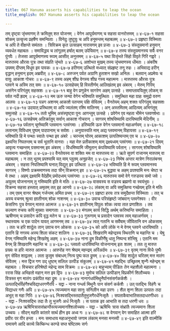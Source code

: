 ```yaml
---
title: 067 Hanuma asserts his capabilities to leap the ocean
title_english: 067 Hanuma asserts his capabilities to leap the ocean

---
```

<div class="audioEmbed"  caption="श्रीराम-हरिसीताराममूर्ति-घनपाठिभ्यां वचनम्" src="https://archive.org/download/Ramayana-recitation-Sriram-harisItArAmamUrti-Ghanapaati-v2/Kanda_4/Kanda_4_KSK-067-Hanuma_asserts_his_capabilities_to_leap_the_ocean.mp3"></div>
तम् दृष्ट्वा जृंभमाणम् ते क्रमितुम् शत योजनम् ।  
वेगेन आपूर्यमाणम् च सहसा वानरोत्तमम् ॥ ४-६७-१  
सहसा शोकम् उत्सृज्य प्रहर्षेण समन्विताः ।  
विनेदुः तुष्टुवुः च अपि हनूमन्तम् महाबलम् ॥ ४-६७-२  
प्रहृष्टा विस्मिताः च अपि ते वीक्षन्ते समंततः ।  
त्रिविक्रम कृत उत्साहम् नारायणम् इव प्रजाः ॥ ४-६७-३  
संस्तूयमानो हनुमान् व्यवर्धत महाबलः ।  
समाविद्ध्य च लांगूलम् हर्षात् बलम् उपेयिवान् ॥ ४-६७-४  
तस्य संस्तूयमानस्य सर्वैः वनर पुंगवैः ।  
तेजसा आपूर्यमाणस्य रूपम् आसीत् अनुत्तमम् ॥ ४-६७-५  
यथा विजृंभते सिंहो विवृते गिरि गह्वरे ।  
मारुतस्य औरसः पुत्रः तथा संप्रति जृंभते ॥ ४-६७-६  
अशोभत मुखम् तस्य जृंभमाणस्य धीमतः ।  
अंबरीष उपमम् दीप्तम् विधूम इव पावकः ॥ ४-६७-७  
हरीणाम् उत्थितो मध्यात् संप्रहृष्ट तनू रुहः ।  
अभिवाद्य हरीन् वृद्धान् हनुमान् इदम् अब्रवीत् ॥ ४-६७-८  
अरुजन् पर्वत अग्राणि हुताशन सखो अनिलः ।  
बलवान् अप्रमेयः च वायुः आकाश गोचरः ॥ ४-६७-९  
तस्य अहम् शीघ्र वेगस्य शीघ्र गस्य महात्मनः ।  
मारुतस्य औरसः पुत्रः प्लवने च अस्मि तत् समः ॥ ४-६७-१०  
उत्सहेयम् हि विस्तीर्णम् आलिखंतम् इव अंबरम् ।  
मेरुम् गिरिम् असंगेन परिगंतुम् सहस्रशः ॥ ४-६७-११  
बाहु वेग प्रणुन्नेन सागरेण अहम् उत्सहे ।  
समाप्लावयितुम् लोकम् स पर्वत नदी ह्रदम् ॥ ४-६७-१२  
मम ऊरु जन्घा वेगेन भविष्यति समुत्थितः ।  
समुत्थित महा ग्राहः समुद्रो वरुण आलयः ॥ ४-६७-१३  
पन्नग अशनम् आकाशे पतन्तम् पक्षि सेवितम् ।  
वैनतेयम् अहम् शक्तः परिगंतुम् सहस्रशः ॥ ४-६७-१४  
उदयात् प्रस्थितम् वा अपि ज्वलंतम् रश्मि मालिनम् ।  
अन् अस्तमितम् आदित्यम् अभिगंतुम् समुत्सहे ॥ ४-६७-१५  
ततो भूमिम् असंस्पृष्ट्वा पुनः आगन्तुम् उत्सहे ।  
प्रवेगेन एव महता भीमेन प्लवगर्षभाः ॥ ४-६७-१६  
उत्सहेयम् अतिक्रांतुम् सर्वान् आकाश गोचरान् ।  
सागरम् शोषयिष्यामि दारयिष्यामि मेदिनीम् ॥ ४-६७-१७  
पर्वतान् चूर्णष्यामि प्लवमानः प्लवंगमाः ।  
हरिष्यामि ऊरु वेगेन प्लवमानो महाअर्णवम् ॥ ४-६७-१८  
लतानाम् विविधाम् पुष्पम् पादपानाम् च सर्वशः ।  
अनुयास्यति माम् अद्य प्लवमानम् विहायसा ॥ ४-६७-१९  
भविष्यति हि मे पन्थाः स्वातेः पन्था इव अंबरे ।  
चरन्तम् घोरम् आकाशम् उत्पतिष्यन्तम् एव च ॥ ४-६७-२०  
द्रक्ष्यन्ति निपतन्तम् च सर्व भूतानि वानराः ।  
महा मेरु प्रतीकाशम् माम् द्रक्ष्यध्वम् प्लवंगमाः ॥ ४-६७-२१  
दिवम् आवृत्य गच्छन्तम् ग्रसमानम् इव अंबरम् ।  
विधमिष्यामि जीमूतान् कंपयिष्यामि पर्वतान् ।  
सागरम् शोषयिष्यामि प्लवमानः समाहितः ॥ ४-६७-२२  
वैनतेयस्य वा शक्तिः मम वा मारुतस्य वा ।  
ऋते सुपर्ण राजानम् मारुतम् वा महाबलम् ।  
न तत् भूतम् प्रपश्यामि यत् माम् प्लुतम् अनुव्रजेत् ॥ ४-६७-२३  
निमेष अन्तर मात्रेण निरालंबनम् अंबरम् ।  
सहसा निपतिष्यामि घनात् विद्युत् इव उत्थिता ॥ ४-६७-२४  
भविष्यति हि मे रूपम् प्लवमानस्य सागरम् ।  
विष्णोः प्रक्रममाणस्य तदा त्रीन् विक्रमान् इव ॥ ४-६७-२५  
बुद्ध्या च अहम् प्रपश्यामि मनः चेष्टा च मे तथा ।  
अहम् द्रक्ष्यामि वैदेहीम् प्रमोदध्वम् प्लवंगमाः ॥ ४-६७-२६  
मारुतस्य समो वेगे गरुडस्य समो जवे ।  
अयुतम् योजनानाम् तु गमिष्यामि इति मे मतिः ॥ ४-६७-२७  
वासवस्य स वज्रस्य ब्रह्मणो वा स्वयंभुवः ।  
विक्रम्य सहसा हस्तात् अमृतम् तत् इह आनये ॥ ४-६७-२८  
लंकाम् वा अपि समुत्क्षिप्य गच्छेयम् इति मे मतिः ।  
तम् एवम् वानर श्रेष्ठम् गर्जन्तम् अमित प्रभम् ॥ ४-६७-२९  
प्रहृष्टा हरयः तत्र समुदैक्षन्त विस्मिताः ।  
तत् च अस्य वचनम् श्रुत्वा ज्ञातीनाम् शोक नाशनम् ॥ ४-६७-३०  
उवाच परिसंहृष्टो जांबवान् प्लवगेश्वरः ।  
वीर केसरिणः पुत्र वेगवन् मारुत आत्मज ॥ ४-६७-३१  
ज्ञातीनाम् विपुलः शोकः त्वया तात प्रणाशितः ।  
तव कल्याण रुचयः कपि मुख्याः समागताः ॥ ४-६७-३२  
मंगलम् कार्य सिद्धि अर्थम् करिष्यन्ति समाहिताः ।  
ऋषीणाम् च प्रसादेन कपि वृद्ध मतेन च ॥ ४-६७-३३  
गुरूणाम् च प्रसादेन प्लवस्व त्वम् महाअर्णवम् ।  
स्थास्यामः च एक पादेन यावत् आगमनम् तव ॥ ४-६७-३४  
त्वत् गतानि च सर्वेषाम् जीवितानि वन ओकसाम् ।  
ततः च हरि शार्दूलः तान् उवाच वन ओकसः ॥ ४-६७-३५  
को अपि लोके न मे वेगम् प्लवने धारयिष्यति ।  
एतानि हि नगस्य अस्य शिला संकट शालिनः ॥ ४-६७-३६  
शिखराणि महेन्द्रस्य स्थिराणि च महान्ति च ।  
येषु वेगम् गमिष्यामि महेन्द्र शिखरेषु अहम् ॥ ४-६७-३७  
नाना द्रुम विकीर्णेषु धातु निष्पन्द शोभिषु ।  
एतानि मम वेगम् हि शिखराणि महान्ति च ॥ ४-६७-३८  
प्लवतो धारयिष्यन्ति योजनानाम् इतः शतम् ।  
ततः तु मारुत प्रख्यः स हरिः मारुत आत्मजः ।  
आरुरोह नग श्रेष्ठम् मह्न्द्रम् अरिंअर्दमः ॥ ४-६७-३९  
वृतम् नाना विधैः पुष्पैः मृग सेवित शाद्वलम् ।  
लता कुसुम संबाधम् नित्य पुष्प फल द्रुमम् ॥ ४-६७-४०  
सिंह शार्दूल चरितम् मत्त मातंग सेवितम् ।  
मत्त द्विज गण उद् धुष्टम् सलिल उत्पीड संकुलम् ॥ ४-६७-४१  
महद्भिः उच्छ्रितम् शृन्गैः महेन्द्रम् स महाबलः ।  
विचचार हरिश्रेष्ठो महेन्द्र साम विक्रमः ॥ ४-६७-४२  
बाहुभ्याम् पीडितः तेन महाशैलो महात्मना ।  
ररास सिंह अभिहतो महान् मत्त इव द्विपः ॥ ४-६७-४३  
मुमोच सलिल उत्पीडान् विप्रकीर्ण शिलौच्चयः ।  
वित्रस्त मृग मातंगः प्रकंपित महा द्रुमः ॥ ४-६७-४४  
नानागंधर्वमिथुनैर्पानसंसर्गकर्कशैः ।  
उत्पतद्भिर्विहंगैश्चविद्याधरगणैरपि - यद्वा -  
नाना गन्धर्व मिथुनैः पान संसर्ग कर्कशैः ।  
उत् पतद्भिः विहंगैः च विद्याधर गणैः अपि ॥ ४-६७-४५  
त्यज्यमान महा सानुः संनिलीन महा उरगः ।  
शैल शृन्ग शिला उत्पातः तदा अभूत् स महा गिरिः ॥ ४-६७-४६  
निःश्वसद्भिस्तदातैतुभुजगैरर्धनिःसृतैः ।  
सपताकैवाभातिसतदाधरणीधरः ॥ - यद्वा -  
निःश्वसद्भिः तदा तैः तु भुजगैः अर्ध निःसृतैः ।  
स पताक इव आभाति स तदा धरणी धरः ॥ ४-६७-४७  
ऋषिभित्राससंभ्रान्तैस्त्यज्यमानश्शिलोच्चयः - यद्वा -  
ऋषिभिः त्रास संभ्रांतैः त्यज्यमानः शिला उच्चयः ।  
सीदन् महति कांतारे सार्थ हीन इव अध्व गः ॥ ४-६७-४८  
स वेगवान् वेग समाहित आत्मा  
हरि प्रवीरः पर वीर हन्ता ।  
मनः समाधाय महाअनुभावो  
जगाम लंकाम् मनसा मनस्वी ॥ ४-६७-४९  
इति वाल्मीकि रामायणे आदि काव्ये किष्किन्ध काण्डे सप्त षष्टितमः सर्गः